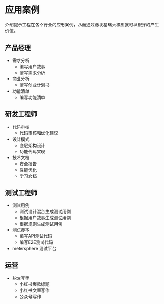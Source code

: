 # 应用案例

介绍提示工程在各个行业的应用案例，从而通过激发基础大模型就可以很好的产生价值。

## 产品经理

- 需求分析
    - 编写用户故事
    - 撰写需求分析
- 商业分析
    - 撰写创业计划书
- 功能清单
    - 编写功能清单

## 研发工程师

- 代码审核
    - 代码审核和优化建议
- 设计模式
    - 底层架构设计
    - 功能代码实现
- 技术文档
    - 安全报告
    - 性能优化
    - 学习文档

## 测试工程师

- 测试用例
    - 测试设计混合生成测试用例
    - 根据用户故事生成测试用例
    - 根据规则生成测试用例
- 测试脚本
    - 编写API测试代码
    - 编写E2E测试代码
- metersphere 测试平台

## 运营

- 软文写手
    - 小红书爆款标题
    - 小红书文章写作
    - 公众号写作